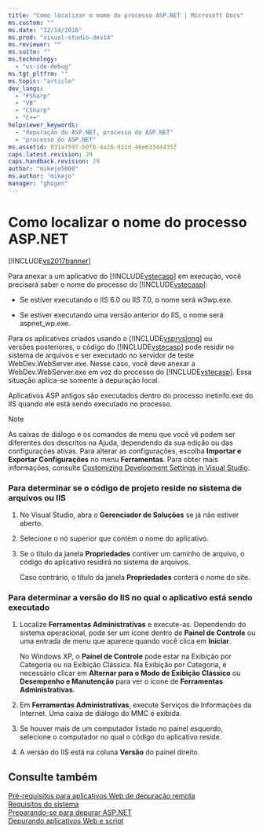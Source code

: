 ```yaml
---
title: "Como localizar o nome do processo ASP.NET | Microsoft Docs"
ms.custom: ""
ms.date: "12/14/2016"
ms.prod: "visual-studio-dev14"
ms.reviewer: ""
ms.suite: ""
ms.technology: 
  - "vs-ide-debug"
ms.tgt_pltfrm: ""
ms.topic: "article"
dev_langs: 
  - "FSharp"
  - "VB"
  - "CSharp"
  - "C++"
helpviewer_keywords: 
  - "depuração do ASP.NET, processo do ASP.NET"
  - "processo do ASP.NET"
ms.assetid: 931a7597-b0f0-4a28-931d-46e63344435f
caps.latest.revision: 29
caps.handback.revision: 29
author: "mikejo5000"
ms.author: "mikejo"
manager: "ghogen"
---
```

# Como localizar o nome do processo ASP.NET
[!INCLUDE[vs2017banner](../code-quality/includes/vs2017banner.md)]

Para anexar a um aplicativo do [!INCLUDE[vstecasp](../code-quality/includes/vstecasp_md.md)] em execução, você precisará saber o nome do processo do [!INCLUDE[vstecasp](../code-quality/includes/vstecasp_md.md)]:  
  
-   Se estiver executando o IIS 6.0 ou IIS 7.0, o nome será w3wp.exe.  
  
-   Se estiver executando uma versão anterior do IIS, o nome será aspnet\_wp.exe.  
  
 Para os aplicativos criados usando o [!INCLUDE[vsprvslong](../code-quality/includes/vsprvslong_md.md)] ou versões posteriores, o código do [!INCLUDE[vstecasp](../code-quality/includes/vstecasp_md.md)] pode residir no sistema de arquivos e ser executado no servidor de teste WebDev.WebServer.exe.  Nesse caso, você deve anexar a WebDev.WebServer.exe em vez do processo do [!INCLUDE[vstecasp](../code-quality/includes/vstecasp_md.md)].  Essa situação aplica\-se somente à depuração local.  
  
 Aplicativos ASP antigos são executados dentro do processo inetinfo.exe do IIS quando ele está sendo executado no processo.  
  
> [!NOTE]
>  As caixas de diálogo e os comandos de menu que você vê podem ser diferentes dos descritos na Ajuda, dependendo da sua edição ou das configurações ativas.  Para alterar as configurações, escolha **Importar e Exportar Configurações** no menu **Ferramentas**.  Para obter mais informações, consulte [Customizing Development Settings in Visual Studio](http://msdn.microsoft.com/pt-br/22c4debb-4e31-47a8-8f19-16f328d7dcd3).  
  
### Para determinar se o código de projeto reside no sistema de arquivos ou IIS  
  
1.  No Visual Studio, abra o **Gerenciador de Soluções** se já não estiver aberto.  
  
2.  Selecione o nó superior que contém o nome do aplicativo.  
  
3.  Se o título da janela **Propriedades** contiver um caminho de arquivo, o código do aplicativo residirá no sistema de arquivos.  
  
     Caso contrário, o título da janela **Propriedades** conterá o nome do site.  
  
### Para determinar a versão do IIS no qual o aplicativo está sendo executado  
  
1.  Localize **Ferramentas Administrativas** e execute\-as.  Dependendo do sistema operacional, pode ser um ícone dentro de **Painel de Controle** ou uma entrada de menu que aparece quando você clica em **Iniciar**.  
  
     No Windows XP, o **Painel de Controle** pode estar na Exibição por Categoria ou na Exibição Clássica.  Na Exibição por Categoria, é necessário clicar em **Alternar para o Modo de Exibição Clássico** ou **Desempenho e Manutenção** para ver o ícone de **Ferramentas Administrativas**.  
  
2.  Em **Ferramentas Administrativas**, execute Serviços de Informações da Internet.  Uma caixa de diálogo do MMC é exibida.  
  
3.  Se houver mais de um computador listado no painel esquerdo, selecione o computador no qual o código do aplicativo reside.  
  
4.  A versão do IIS está na coluna **Versão** do painel direito.  
  
## Consulte também  
 [Pré\-requisitos para aplicativos Web de depuração remota](../debugger/prerequistes-for-remote-debugging-web-applications.md)   
 [Requisitos do sistema](../debugger/aspnet-debugging-system-requirements.md)   
 [Preparando\-se para depurar ASP.NET](../debugger/preparing-to-debug-aspnet.md)   
 [Depurando aplicativos Web e script](../debugger/debugging-web-applications-and-script.md)